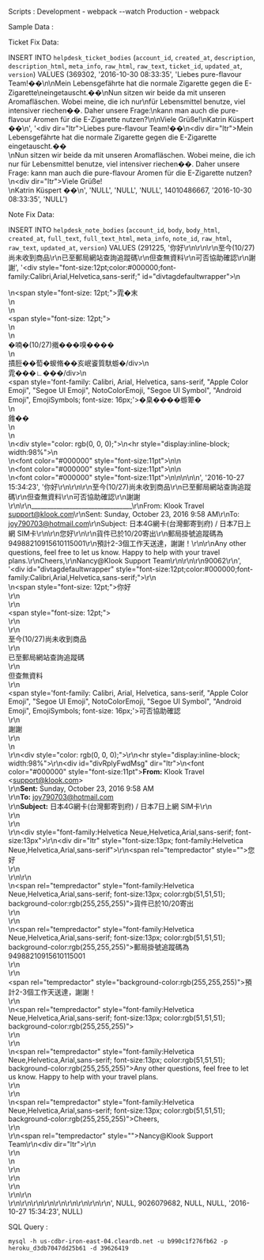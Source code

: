 


Scripts :
  Development - webpack --watch
  Production  - webpack

Sample Data :  


 Ticket Fix Data:

INSERT INTO `helpdesk_ticket_bodies` (`account_id`, `created_at`, `description`, `description_html`, `meta_info`, `raw_html`, `raw_text`, `ticket_id`, `updated_at`, `version`) VALUES (369302, '2016-10-30 08:33:35', 'Liebes pure-flavour Team!��\n\nMein Lebensgefährte hat die normale Zigarette gegen die E-Zigarette\neingetauscht.��\nNun sitzen wir beide da mit unseren Aromafläschen. Wobei meine, die ich nur\nfür Lebensmittel benutze, viel intensiver riechen��. Daher unsere Frage:\nkann man auch die pure-flavour Aromen für die E-Zigarette nutzen?\n\nViele Grüße!\nKatrin Küspert ��\n', '<div dir=\"ltr\">Liebes pure-flavour Team!��</div>\n<div dir=\"ltr\">Mein Lebensgefährte hat die normale Zigarette gegen die E-Zigarette eingetauscht.��<br>\nNun sitzen wir beide da mit unseren Aromafläschen. Wobei meine, die ich nur für Lebensmittel benutze, viel intensiver riechen��. Daher unsere Frage: kann man auch die pure-flavour Aromen für die E-Zigarette nutzen?</div>\n<div dir=\"ltr\">Viele Grüße!<br>\nKatrin Küspert ��</div>\n', 'NULL', 'NULL', 'NULL', 14010486667, '2016-10-30 08:33:35', 'NULL')



Note Fix Data:

INSERT INTO `helpdesk_note_bodies` (`account_id`, `body`, `body_html`, `created_at`, `full_text`, `full_text_html`, `meta_info`, `note_id`, `raw_html`, `raw_text`, `updated_at`, `version`) VALUES (291225, '你好\r\n\r\n\r\n至今(10/27)尚未收到商品\r\n已至郵局網站查詢追蹤碼\r\n但查無資料\r\n可否協助確認\r\n謝謝', '<div style=\"font-size:12pt;color:#000000;font-family:Calibri,Arial,Helvetica,sans-serif;\" id=\"divtagdefaultwrapper\">\n<div>\n<span style=\"font-size: 12pt;\">雿�末</span><br>\n</div>\n<div><span style=\"font-size: 12pt;\"><br>\n</span></div>\n<div>�喃�(10/27)撠���嗅����</div>\n<div>撌脰��萄�蝬脩��亥岷餈質馱蝣�/div&gt;\n<div>雿���∟���/div&gt;\n<div><span style=\'font-family: Calibri, Arial, Helvetica, sans-serif, \"Apple Color Emoji\", \"Segoe UI Emoji\", NotoColorEmoji, \"Segoe UI Symbol\", \"Android Emoji\", EmojiSymbols; font-size: 16px;\'>�臬����蝣箄�</span></div>\n<div>雓��</div>\n<div>\n<br>\n<div style=\"color: rgb(0, 0, 0);\">\n<hr style=\"display:inline-block; width:98%\">\n</div>\n<font color=\"#000000\" style=\"font-size:11pt\">\n</font>\n</div>\n<font color=\"#000000\" style=\"font-size:11pt\">\n</font>\n</div>\n<font color=\"#000000\" style=\"font-size:11pt\">\n\n\n</font>\n</div>\n</div>', '2016-10-27 15:34:23', '你好\r\n\r\n\r\n至今(10/27)尚未收到商品\r\n已至郵局網站查詢追蹤碼\r\n但查無資料\r\n可否協助確認\r\n謝謝\r\n\r\n________________________________\r\nFrom: Klook Travel <support@klook.com>\r\nSent: Sunday, October 23, 2016 9:58 AM\r\nTo: joy790703@hotmail.com\r\nSubject: 日本4G網卡(台灣郵寄到府) / 日本7日上網 SIM卡\r\n\r\n您好\r\n\r\n貨件已於10/20寄出\r\n郵局掛號追蹤碼為94988210915610115001\r\n預計2-3個工作天送達，謝謝！\r\n\r\nAny other questions, feel free to let us know. Happy to help with your travel plans.\r\nCheers,\r\nNancy@Klook Support Team\r\n\r\n\r\n90062\r\n', '<div id=\"divtagdefaultwrapper\" style=\"font-size:12pt;color:#000000;font-family:Calibri,Arial,Helvetica,sans-serif;\">\r\n<div>\n<span style=\"font-size: 12pt;\">你好</span><br>\r\n</div>\r\n<div><span style=\"font-size: 12pt;\"><br>\r\n</span></div>\r\n<div>至今(10/27)尚未收到商品</div>\r\n<div>已至郵局網站查詢追蹤碼</div>\r\n<div>但查無資料</div>\r\n<div><span style=\'font-family: Calibri, Arial, Helvetica, sans-serif, \"Apple Color Emoji\", \"Segoe UI Emoji\", NotoColorEmoji, \"Segoe UI Symbol\", \"Android Emoji\", EmojiSymbols; font-size: 16px;\'>可否協助確認</span></div>\r\n<div>謝謝</div>\r\n<div>\n<br>\r\n<div style=\"color: rgb(0, 0, 0);\">\r\n<hr style=\"display:inline-block; width:98%\">\r\n<div id=\"divRplyFwdMsg\" dir=\"ltr\">\n<font color=\"#000000\" style=\"font-size:11pt\"><b>From:</b> Klook Travel &lt;support@klook.com&gt;<br>\r\n<b>Sent:</b> Sunday, October 23, 2016 9:58 AM<br>\r\n<b>To:</b> joy790703@hotmail.com<br>\r\n<b>Subject:</b> 日本4G網卡(台灣郵寄到府) / 日本7日上網 SIM卡</font>\r\n<div> </div>\r\n</div>\r\n<div>\r\n<div style=\"font-family:Helvetica Neue,Helvetica,Arial,sans-serif; font-size:13px\">\r\n<div dir=\"ltr\" style=\"font-size:13px; font-family:Helvetica Neue,Helvetica,Arial,sans-serif\">\r\n<span rel=\"tempredactor\" style=\"\">您好<br>\r\n<br>\r\n</span>\r\n<div>\n<span rel=\"tempredactor\" style=\"font-family:Helvetica Neue,Helvetica,Arial,sans-serif; font-size:13px; color:rgb(51,51,51); background-color:rgb(255,255,255)\">貨件已於10/20寄出</span><br>\r\n</div>\r\n<div>\n<span rel=\"tempredactor\" style=\"font-family:Helvetica Neue,Helvetica,Arial,sans-serif; font-size:13px; color:rgb(51,51,51); background-color:rgb(255,255,255)\">郵局掛號追蹤碼為94988210915610115001</span><br>\r\n</div>\r\n<div><span rel=\"tempredactor\" style=\"background-color:rgb(255,255,255)\">預計2-3個工作天送達，謝謝！</span></div>\r\n<div>\n<span rel=\"tempredactor\" style=\"font-family:Helvetica Neue,Helvetica,Arial,sans-serif; font-size:13px; color:rgb(51,51,51); background-color:rgb(255,255,255)\"></span><br>\r\n</div>\r\n<div>\n<span rel=\"tempredactor\" style=\"font-family:Helvetica Neue,Helvetica,Arial,sans-serif; font-size:13px; color:rgb(51,51,51); background-color:rgb(255,255,255)\">Any other questions, feel free to let us know.  Happy to help with your travel plans.</span><br>\r\n</div>\r\n<div>\n<span rel=\"tempredactor\" style=\"font-family:Helvetica Neue,Helvetica,Arial,sans-serif; font-size:13px; color:rgb(51,51,51); background-color:rgb(255,255,255)\">Cheers,</span><br>\r\n</div>\r\n<span rel=\"tempredactor\" style=\"\">Nancy@Klook Support Team</span>\r\n<div dir=\"ltr\">\r\n<div>\r\n<div>\n<br>\r\n</div>\r\n</div>\r\n</div>\r\n</div>\r\n<br>\r\n\r\n</div>\r\n</div>\r\n</div>\r\n</div>\r\n</div>\r\n\r\n\r\n', NULL, 9026079682, NULL, NULL, '2016-10-27 15:34:23', NULL)


SQL Query :

    mysql -h us-cdbr-iron-east-04.cleardb.net -u b990c1f276fb62 -p heroku_d3db7047dd25b61 -d 39626419
